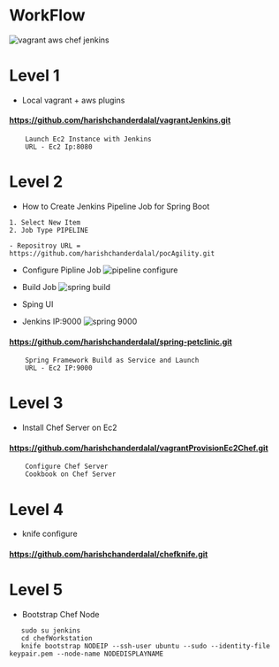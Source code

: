 # WorkFlow
![vagrant aws chef jenkins](https://user-images.githubusercontent.com/22466745/29718668-2b304188-89d1-11e7-870e-dec94211b5f8.png)

# Level 1
- Local vagrant + aws plugins
#### https://github.com/harishchanderdalal/vagrantJenkins.git
```
    Launch Ec2 Instance with Jenkins
    URL - Ec2 Ip:8080
```
# Level 2
- How to Create Jenkins Pipeline Job for Spring Boot
```
1. Select New Item
2. Job Type PIPELINE

- Repositroy URL = https://github.com/harishchanderdalal/pocAgility.git
```
- Configure Pipline Job
![pipeline configure](https://user-images.githubusercontent.com/22466745/29747587-08329aee-8b1d-11e7-9229-816f938ed82f.png)

- Build Job
![spring build](https://user-images.githubusercontent.com/22466745/29747684-bb0281a0-8b1f-11e7-94ce-d51af69db713.png)

- Sping UI
- Jenkins IP:9000
![spring 9000](https://user-images.githubusercontent.com/22466745/29747690-fc11944c-8b1f-11e7-8c32-fa54b65cedce.png)

#### https://github.com/harishchanderdalal/spring-petclinic.git
```
    Spring Framework Build as Service and Launch
    URL - Ec2 IP:9000
```
# Level 3
- Install Chef Server on Ec2
#### https://github.com/harishchanderdalal/vagrantProvisionEc2Chef.git
```
    Configure Chef Server 
    Cookbook on Chef Server
```
# Level 4
- knife configure
#### https://github.com/harishchanderdalal/chefknife.git

# Level 5
- Bootstrap Chef Node
```
   sudo su jenkins
   cd chefWorkstation
   knife bootstrap NODEIP --ssh-user ubuntu --sudo --identity-file keypair.pem --node-name NODEDISPLAYNAME
```

```

```

